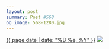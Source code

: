 ```yaml
---
layout: post
summary: Post #568
og_image: 568-1280.jpg
---
```


<p>
  <time><a href="/568">{{ page.date | date: "%B %e, %Y" }}</a></time>
  <a href="/568"><img src="{{ site.assets_url }}/568-640.jpg" srcset="{{ site.assets_url }}/568-320.jpg 320w, {{ site.assets_url }}/568-640.jpg 640w, {{ site.assets_url }}/568-960.jpg 960w, {{ site.assets_url }}/568-1280.jpg 1280w" sizes="(min-width: 700px) 50vw, calc(100vw - 2rem)" /></a>
</p>
